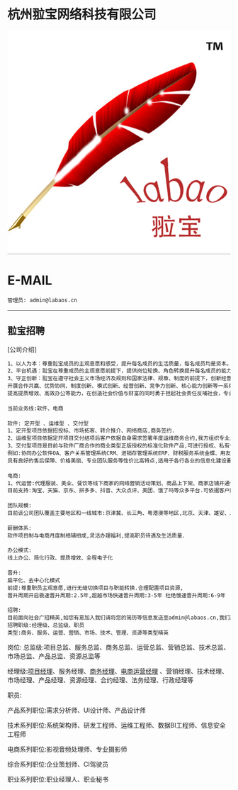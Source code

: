 杭州翋宝网络科技有限公司
======

![image](docs/image/labaoslogo.png)

E-MAIL
======

```bash
管理员: admin@labaos.cn

```

---

翋宝招聘
---
[公司介绍]
```bash
1、以人为本：尊重翋宝成员的主观意愿和感受，提升每名成员的生活质量，每名成员均是资本。
2、平台机遇：翋宝在尊重成员的主观意愿前提下，提供岗位轮换、角色转换提升每名成员的能力与成长、指导与帮扶。
3、守正创新：翋宝在遵守社会主义市场经济及规则和国家法律、规章、制度的前提下，创新经营理念，
开展合作共赢、优势协同、制度创新、模式创新、经营创新、竞争力创新、核心能力创新等一系列举措，
提高提质增效、高效办公等能力，在创造社会价值与财富的同时勇于担起社会责任反哺社会，专业、专注等企业优秀基因形成绝对优势成为极具竞争力的强企大企。

当前业务线:软件、电商

软件: 定开型 、运维型 、交付型
1、定开型项目依据招投标、市场拓客、转介推介、网络商店,商务签约.
2、运维型项目依据定开项目交付结项后客户依据自身需求签署年度运维商务合约,我方组织专业人员进行针对签约客户签约项目的运维保障工作.
3、交付型项目是目前与软件厂商合作的商业类型正版授权的标准化软件产品,可进行授权、私有化部署等实施项目.
例如:协同办公软件OA、客户关系管理系统CRM、进销存管理系统ERP、财税服务系统金蝶、用友.
具有良好的售后保障、价格美丽、专业团队服务等性价比高特点,适用于各行各业的信息化建设要求.

电商:
1、代运营:代理服装、美业、餐饮等线下商家的网络营销活动策划、商品上下架、商家店铺开通认证,采取月度收费、年度收费、订单佣金等服务方式,
目前支持:淘宝、天猫、京东、拼多多、抖音、大众点评、美团、饿了吗等众多平台.可依据客户网络营销活动需求进行精准平台投放和多种商企合作模式.

团队规模:
目前该公司团队覆盖主要地区和一线城市:京津冀、长三角、粤港澳等地区,北京、天津、雄安、上海、南京、苏州、杭州、深圳、广州、珠海、武汉、重庆、西安等城市.

薪酬体系:
软件项目制与电商月度制相辅相成,灵活办理福利,提高职员待遇及生活质量.

办公模式:
线上办公、简化行政、提质增效、全程电子化

晋升:
扁平化、去中心化模式
前提:尊重职员主观意愿,进行无缝切换项目与职能转换.合理配置项目资源,
晋升周期开启极速晋升周期:2.5年,超越市场快速晋升周期:3-5年 杜绝慢速晋升周期:6-9年

招聘:
目前面向社会广招精英,如您有意加入我们请将您的简历等信息发送至admin@labaos.cn,我们期待您的加入.
招聘职级:经理级、总监级、职员
类型:商务、服务、运营、营销、市场、技术、管理、资源等类型精英


```
岗位:
总监级:项目总监、服务总监、商务总监、运营总监、营销总监、技术总监、市场总监、产品总监、资源总监等

经理级:[项目经理]、服务经理、[商务经理]、[电商运营经理] 、营销经理、技术经理、市场经理、产品经理、资源经理、合约经理、法务经理、行政经理等

[项目经理]: http://hrbp.labaos.com/docs/翋宝项目经理岗位说明书.pdf

[商务经理]: http://hrbp.labaos.com/docs/翋宝商务经理岗位说明书.pdf

[电商运营经理]: http://hrbp.labaos.com/docs/翋宝电子商务运营经理岗位说明书.pdf

职员:

产品系列职位:需求分析师、UI设计师、产品设计师

技术系列职位:系统架构师、研发工程师、运维工程师、数据BI工程师、信息安全工程师

电商系列职位:影视音频处理师、专业摄影师

综合系列职位:企业策划师、CI驾驶员

职业系列职位:职业经理人、职业秘书








